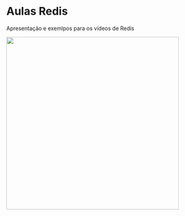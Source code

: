 # Aulas Redis
Apresentação e exemlpos para os vídeos de Redis

<img src="https://upload.wikimedia.org/wikipedia/en/thumb/6/6b/Redis_Logo.svg/1200px-Redis_Logo.svg.png" width="450px"></img>